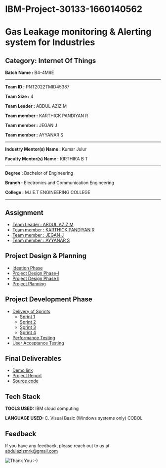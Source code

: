 # IBM-Project-30133-1660140562

# Gas Leakage monitoring & Alerting system for Industries


## Category: Internet Of Things


**Batch Name :** B4-4M6E

---

**Team ID :** PNT2022TMID45387

**Team Size :** 4

**Team Leader :** ABDUL AZIZ M

**Team member :** KARTHICK PANDIYAN R

**Team member :** JEGAN J

**Team member :** AYYANAR S

---
**Industry Mentor(s) Name :**	Kumar Julur

**Faculty Mentor(s) Name :** KIRTHIKA B T

---

**Degree	:**	
Bachelor of Engineering

**Branch	:**	
Electronics and Communication Engineering

**College	:**	
M.I.E.T ENGINEERING COLLEGE

---





## Assignment  

 - [Team Leader : ABDUL AZIZ M](https://github.com/IBM-EPBL/IBM-Project-30133-1660140562/tree/main/Assignments/Team%20Leader%20ABDUL%20AZIZ)
 - [Team member : KARTHICK PANDIYAN R](https://github.com/IBM-EPBL/IBM-Project-30133-1660140562/tree/main/Assignments/Team%20Member-2%20Karthick)
 - [Team member : JEGAN J](https://github.com/IBM-EPBL/IBM-Project-30133-1660140562/tree/main/Assignments/Team%20Member%20-%203%20JEGAN%20J)
 - [Team member : AYYANAR S](https://github.com/IBM-EPBL/IBM-Project-30133-1660140562/tree/main/Assignments/Team%20Member-1%20AYYANAR)


## Project Design & Planning

- [Ideation Phase](https://github.com/IBM-EPBL/IBM-Project-30133-1660140562/tree/main/Project%20Design%20%26%20Planning/Ideation%20Phase)
- [Project Design Phase-l](https://github.com/IBM-EPBL/IBM-Project-30133-1660140562/tree/main/Project%20Design%20%26%20Planning/Project%20Design%20Phase-l)
- [Project Design Phase ll](https://github.com/IBM-EPBL/IBM-Project-30133-1660140562/tree/main/Project%20Design%20%26%20Planning/Project%20Design%20Phase-ll)
- [Project Planning](https://github.com/IBM-EPBL/IBM-Project-30133-1660140562/tree/main/Project%20Design%20%26%20Planning/Project%20Planning)


## Project Development Phase

- [Delivery of Sprints](https://github.com/IBM-EPBL/IBM-Project-30133-1660140562/tree/main/Project%20Development%20Phase/Delivery%20of%20Sprints)
  - [Sprint 1](https://github.com/IBM-EPBL/IBM-Project-30133-1660140562/tree/main/Project%20Development%20Phase/Delivery%20of%20Sprints/Sprint%201)
  - [Sprint 2](https://github.com/IBM-EPBL/IBM-Project-30133-1660140562/tree/main/Project%20Development%20Phase/Delivery%20of%20Sprints/Sprint%202)
  - [Sprint 3](https://github.com/IBM-EPBL/IBM-Project-30133-1660140562/tree/main/Project%20Development%20Phase/Delivery%20of%20Sprints/Sprint%203)
  - [Sprint 4](https://github.com/IBM-EPBL/IBM-Project-30133-1660140562/tree/main/Project%20Development%20Phase/Delivery%20of%20Sprints/Sprint%204)
- [Performance Testing](https://github.com/IBM-EPBL/IBM-Project-30133-1660140562/tree/main/Project%20Development%20Phase/Performance%20Testing)
- [User Acceptance Testing](https://github.com/IBM-EPBL/IBM-Project-30133-1660140562/tree/main/Project%20Development%20Phase/User%20Acceptance%20Testing)


## Final Deliverables

- [Demo link](https://github.com/IBM-EPBL/IBM-Project-30133-1660140562/tree/main/Final%20Deliverables/Demo%20link)
- [Project Report](https://github.com/IBM-EPBL/IBM-Project-30133-1660140562/tree/main/Final%20Deliverables/Project%20Report)
- [Source code](https://github.com/IBM-EPBL/IBM-Project-30133-1660140562/tree/main/Final%20Deliverables/Source%20code)


## Tech Stack

**TOOLS USED:** IBM cloud computing

**LANGUAGE USED:** C. Visual Basic (Windows systems only) COBOL


## Feedback

If you have any feedback, please reach out to us at abdulazizmrk@gmail.com




![Thank You :-)](https://i0.wp.com/paulaspoint.com/wp-content/uploads/2018/04/thank-you.jpg?fit=275%2C183)
